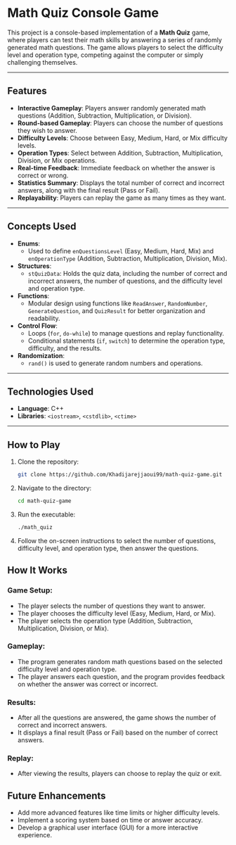 # Math Quiz Console Game

This project is a console-based implementation of a **Math Quiz** game, where players can test their math skills by answering a series of randomly generated math questions. The game allows players to select the difficulty level and operation type, competing against the computer or simply challenging themselves.

---

## Features

- **Interactive Gameplay**: Players answer randomly generated math questions (Addition, Subtraction, Multiplication, or Division).
- **Round-based Gameplay**: Players can choose the number of questions they wish to answer.
- **Difficulty Levels**: Choose between Easy, Medium, Hard, or Mix difficulty levels.
- **Operation Types**: Select between Addition, Subtraction, Multiplication, Division, or Mix operations.
- **Real-time Feedback**: Immediate feedback on whether the answer is correct or wrong.
- **Statistics Summary**: Displays the total number of correct and incorrect answers, along with the final result (Pass or Fail).
- **Replayability**: Players can replay the game as many times as they want.

---

## Concepts Used

- **Enums**:
  - Used to define `enQuestionsLevel` (Easy, Medium, Hard, Mix) and `enOperationType` (Addition, Subtraction, Multiplication, Division, Mix).
- **Structures**:
  - `stQuizData`: Holds the quiz data, including the number of correct and incorrect answers, the number of questions, and the difficulty level and operation type.
- **Functions**:
  - Modular design using functions like `ReadAnswer`, `RandomNumber`, `GenerateQuestion`, and `QuizResult` for better organization and readability.
- **Control Flow**:
  - Loops (`for`, `do-while`) to manage questions and replay functionality.
  - Conditional statements (`if`, `switch`) to determine the operation type, difficulty, and the results.
- **Randomization**:
  - `rand()` is used to generate random numbers and operations.

---

## Technologies Used

- **Language**: C++
- **Libraries**: `<iostream>`, `<cstdlib>`, `<ctime>`

---

## How to Play

1. Clone the repository:

   ```bash
   git clone https://github.com/Khadijarejjaoui99/math-quiz-game.git

   ```

2. Navigate to the directory:
   ```bash
   cd math-quiz-game
   ```
3. Run the executable:

   ```bash
   ./math_quiz

   ```

4. Follow the on-screen instructions to select the number of questions, difficulty level, and operation type, then answer the questions.

## How It Works

### Game Setup:

- The player selects the number of questions they want to answer.
- The player chooses the difficulty level (Easy, Medium, Hard, or Mix).
- The player selects the operation type (Addition, Subtraction, Multiplication, Division, or Mix).

### Gameplay:

- The program generates random math questions based on the selected difficulty level and operation type.
- The player answers each question, and the program provides feedback on whether the answer was correct or incorrect.

### Results:

- After all the questions are answered, the game shows the number of correct and incorrect answers.
- It displays a final result (Pass or Fail) based on the number of correct answers.

### Replay:

- After viewing the results, players can choose to replay the quiz or exit.

## Future Enhancements

- Add more advanced features like time limits or higher difficulty levels.
- Implement a scoring system based on time or answer accuracy.
- Develop a graphical user interface (GUI) for a more interactive experience.
